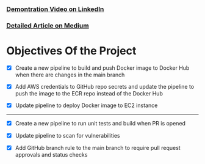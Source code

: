 
### [Demontration Video on LinkedIn](https://www.linkedin.com/feed/update/urn:li:activity:7229149930500587521/)

### [Detailed Article on Medium](https://medium.com/@desilvabethmin/cicd-pipeline-using-github-actions-7e7d85996b7b)

# Objectives Of the Project

- [x] ⁠Create a new pipeline to build and push Docker image to Docker Hub when there are changes in the main branch

- [x] ⁠Add AWS credentials to GitHub repo secrets and update the pipeline to push the image to the ECR repo instead of the Docker Hub

- [x] ⁠Update pipeline to deploy Docker image to EC2 instance

---

- [x] ⁠Create a new pipeline to run unit tests and build when PR is opened

- [x] ⁠Update pipeline to scan for vulnerabilities

- [x] Add GitHub branch rule to the main branch to require pull request approvals and status checks

